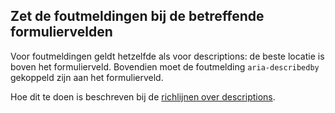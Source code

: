 ## Zet de foutmeldingen bij de betreffende formuliervelden

Voor foutmeldingen geldt hetzelfde als voor descriptions: de beste locatie is boven het formulierveld. Bovendien moet de foutmelding `aria-describedby` gekoppeld zijn aan het formulierveld.

Hoe dit te doen is beschreven bij de [richlijnen over descriptions](/richtlijnen/formulieren/alle-richtlijnen/descriptions).
